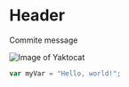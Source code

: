 # Header

Commite message

![Image of Yaktocat](https://octodex.github.com/images/yaktocat.png)

``` javascript
var myVar = "Hello, world!";
```
